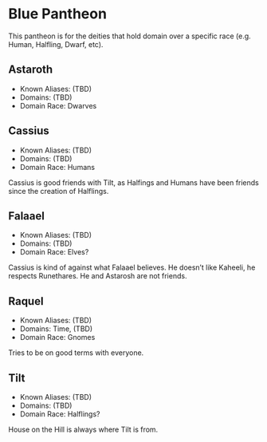 # Blue Pantheon

This pantheon is for the deities that hold domain over a specific race (e.g. Human, Halfling, Dwarf, etc).

## Astaroth

* Known Aliases: (TBD)
* Domains: (TBD)
* Domain Race: Dwarves

## Cassius

* Known Aliases: (TBD)
* Domains: (TBD)
* Domain Race: Humans

Cassius is good friends with Tilt, as Halfings and Humans have been friends since the creation of Halflings.

## Falaael

* Known Aliases: (TBD)
* Domains: (TBD)
* Domain Race: Elves?

Cassius is kind of against what Falaael believes. He doesn’t like Kaheeli, he respects Runethares. He and Astarosh are not friends.

## Raquel

* Known Aliases: (TBD)
* Domains: Time, (TBD)
* Domain Race: Gnomes

Tries to be on good terms with everyone.

## Tilt

* Known Aliases: (TBD)
* Domains: (TBD)
* Domain Race: Halflings?

House on the Hill is always where Tilt is from.
